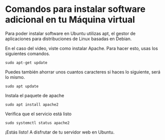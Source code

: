 # Comandos para instalar software adicional en tu Máquina virtual

Para poder instalar software en Ubuntu utilizas apt, el gestor de aplicaciones para distribuciones de Linux basadas en Debian.

En el caso del video, viste como instalar Apache. Para hacer esto, usas los siguientes comandos.
```b
sudo apt-get update
```

Puedes también ahorrar unos cuantos caracteres si haces lo siguiente, será lo mismo.
```b
sudo apt update
```

Instala el paquete de apache
```b
sudo apt install apache2
```

Verifica que el servicio está listo
```b
sudo systemctl status apache2
```

¡Estás listo! A disfrutar de tu servidor web en Ubuntu.
